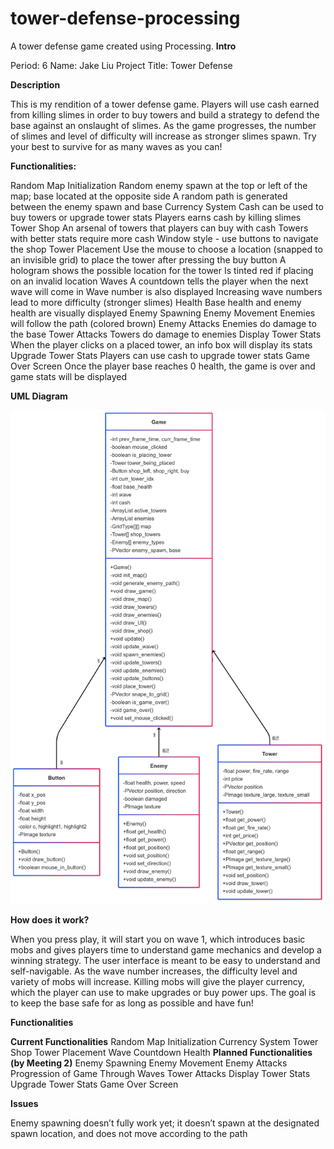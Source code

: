 # tower-defense-processing
A tower defense game created using Processing.
**Intro**

Period: 6
Name: Jake Liu
Project Title: Tower Defense

**Description**

This is my rendition of a tower defense game. Players will use cash earned from killing slimes in order to buy towers and build a strategy to defend the base against an onslaught of slimes. As the game progresses, the number of slimes and level of difficulty will increase as stronger slimes spawn. Try your best to survive for as many waves as you can!

**Functionalities:**

Random Map Initialization
Random enemy spawn at the top or left of the map; base located at the opposite side
A random path is generated between the enemy spawn and base
Currency System
Cash can be used to buy towers or upgrade tower stats
Players earns cash by killing slimes
Tower Shop
An arsenal of towers that players can buy with cash
Towers with better stats require more cash
Window style - use buttons to navigate the shop
Tower Placement
Use the mouse to choose a location (snapped to an invisible grid) to place the tower after pressing the buy button
A hologram shows the possible location for the tower
Is tinted red if placing on an invalid location
Waves
A countdown tells the player when the next wave will come in
Wave number is also displayed
Increasing wave numbers lead to more difficulty (stronger slimes)
Health
Base health and enemy health are visually displayed
Enemy Spawning
Enemy Movement
Enemies will follow the path (colored brown)
Enemy Attacks
Enemies do damage to the base
Tower Attacks
Towers do damage to enemies
Display Tower Stats
When the player clicks on a placed tower, an info box will display its stats
Upgrade Tower Stats
Players can use cash to upgrade tower stats
Game Over Screen
Once the player base reaches 0 health, the game is over and game stats will be displayed

**UML Diagram**

![UML Diagram](UML.png)


**How does it work?**

When you press play, it will start you on wave 1, which introduces basic mobs and gives players time to understand game mechanics and develop a winning strategy. The user interface is meant to be easy to understand and self-navigable. As the wave number increases, the difficulty level and variety of mobs will increase. Killing mobs will give the player currency, which the player can use to make upgrades or buy power ups. The goal is to keep the base safe for as long as possible and have fun!

**Functionalities**

**Current Functionalities**
Random Map Initialization
Currency System
Tower Shop
Tower Placement
Wave Countdown
Health
**Planned Functionalities (by Meeting 2)**
Enemy Spawning
Enemy Movement
Enemy Attacks
Progression of Game Through Waves
Tower Attacks
Display Tower Stats
Upgrade Tower Stats
Game Over Screen

**Issues**

Enemy spawning doesn’t fully work yet; it doesn’t spawn at the designated spawn location, and does not move according to the path
